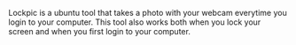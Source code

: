 Lockpic is a ubuntu tool that takes a photo with your webcam everytime you login
to your computer. This tool also works both when you lock your screen and
when you first login to your computer.
